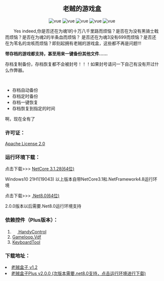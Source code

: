 <h2 style="text-align: center">老贼的游戏盒</h2>
<p align="center">
    <img src="https://img.shields.io/badge/黑神话悟空-Black Myth: Wukong-lightgray" alt="vue">
    <img src="https://img.shields.io/badge/Elden Ring-艾尔登法环-gold" alt="vue">
    <img src="https://img.shields.io/badge/Dark Soul-黑暗之魂-black" alt="vue">
    <img src="https://img.shields.io/badge/Sekiro Shadows Die Twice-只狼影逝二度-orange" alt="vue">
    <img src="https://img.shields.io/badge/The%20Lords%20of%20the%20Fallen-%E5%A0%95%E8%90%BD%E4%B9%8B%E4%B8%BB-darkblue" alt="vue">
</p>
<p style="text-indent: 2em">Yes indeed,你是否还在为魂1的十万八千里路而烦恼？是否在为没有黑骑士戟而烦恼？是否在为魂2的半条血而烦恼？
是否还在为魂3没有699而烦恼？是否还在为苇名的龙咳而烦恼？即刻起拥有老贼的游戏盒，这些都不再是问题!!!
</p>
<p><strong>带存档的游戏都支持，甚至用来一键备份其他文件……</strong></p>
<p>
 存档复制备份，存档恢复都不会被封号！！！如果封号请问一下自己有没有开过什么作弊器。
</p>
<br>
<ul>
<li>存档自动备份</li>
<li>存档定时备份</li>
<li>存档一键恢复</li>
<li>存档恢复到指定的时间</li>
</ul>
<p>啊，现在全有了</p>
<h3>许可证：</h3>
<a href="https://github.com/zhangmuyu1995/EldenRingAutoArchive/blob/master/LICENSE">Apache License 2.0</a>
<h3>运行环境下载：</h3>
<span>点击下载>>></span>    <a href="https://dotnet.microsoft.com/zh-cn/download/dotnet/thank-you/runtime-desktop-3.1.28-windows-x64-installer" target="_blank">NetCore 3.1.28(64位)</a>
<p>Windows10 21H1(19043) 以上版本自带NetCore3.1和.NetFramework4.8运行环境</p>
<span>点击下载>>></span>    <a href="https://dotnet.microsoft.com/zh-cn/download/dotnet/thank-you/runtime-desktop-8.0.0-windows-x64-installer" target="_blank">.Net8.0(64位)</a>
<p>2.0.0版本以后需要.Net8.0运行环境支持</p>
<h3>依赖控件（Plus版本）：</h3>
<ol>
<li>
<a href="https://github.com/HandyOrg/HandyControl" target="_blank">
<img src="https://avatars.githubusercontent.com/u/46532717?s=48&v=4" style="width: 16px;height: 16px">
HandyControl
</a>
</li>
<li>
<a href="https://github.com/shravan2x/Gameloop.Vdf" target="_blank">
Gameloop.Vdf
</a>
</li>
<li>
<a href="https://github.com/BugLordI/KeyboardTool" target="_blank">
KeyboardTool
</a>
</li>
</ol>
<h3>下载地址：</h3>
<li>
    <a href="https://github.com/BugLordI/EldenRingAutoArchive/releases/download/%E8%80%81%E8%B4%BC%E7%9B%92%E5%AD%90/Setup.msi">
        老贼盒子 v1.2
    </a>   
</li>
<li>
    <a href="https://github.com/BugLordI/EldenRingAutoArchive/releases/download/AutoArchivePlus-V2.0.0%E7%BB%BF%E8%89%B2%E7%89%88/AutoArchivePlus-V2.0.0-DotNet8.zip">
        老贼盒子Plus v2.0.0 (次版本需要.net8.0支持，点击运行环境进行下载)
    </a>   
</li>
</ul>
